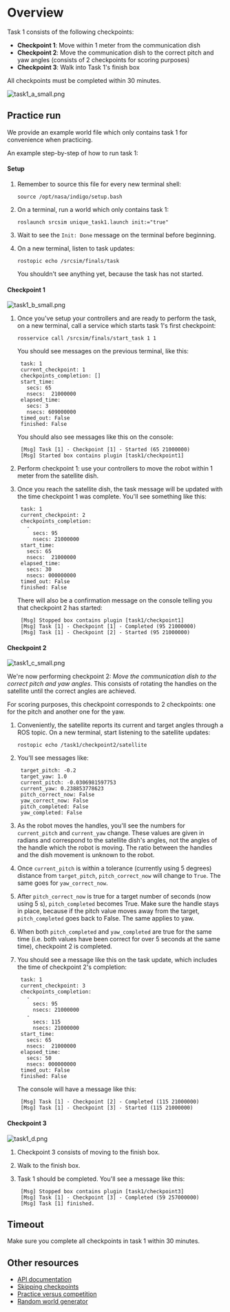 # Overview

Task 1 consists of the following checkpoints:

* **Checkpoint 1**: Move within 1 meter from the communication dish
* **Checkpoint 2**: Move the communication dish to the correct pitch and yaw angles (consists of 2 checkpoints for scoring purposes)
* **Checkpoint 3**: Walk into Task 1's finish box

All checkpoints must be completed within 30 minutes.

![task1_a_small.png](https://bitbucket.org/repo/xEbAAe/images/3579080731-task1_a_small.png)

## Practice run

We provide an example world file which only contains task 1 for convenience
when practicing.

An example step-by-step of how to run task 1:

#### Setup

1. Remember to source this file for every new terminal shell:

    ```
    source /opt/nasa/indigo/setup.bash
    ```

1. On a terminal, run a world which only contains task 1:

    ```
    roslaunch srcsim unique_task1.launch init:="true"
    ```

1. Wait to see the `Init: Done` message on the terminal before beginning.

1. On a new terminal, listen to task updates:

    ```
    rostopic echo /srcsim/finals/task
    ```

    You shouldn't see anything yet, because the task has not started.


#### Checkpoint 1

![task1_b_small.png](https://bitbucket.org/repo/xEbAAe/images/507814120-task1_b_small.png)

1. Once you've setup your controllers and are ready to perform the task, on a
   new terminal, call a service which starts task 1's first checkpoint:

    ```
    rosservice call /srcsim/finals/start_task 1 1
    ```

    You should see messages on the previous terminal, like this:

        task: 1
        current_checkpoint: 1
        checkpoints_completion: []
        start_time:
          secs: 65
          nsecs:  21000000
        elapsed_time:
          secs: 3
          nsecs: 609000000
        timed_out: False
        finished: False

    You should also see messages like this on the console:

        [Msg] Task [1] - Checkpoint [1] - Started (65 21000000)
        [Msg] Started box contains plugin [task1/checkpoint1]

1. Perform checkpoint 1: use your controllers to move the robot within 1 meter
from the satellite dish.

1. Once you reach the satellite dish, the task message will be updated with the
time checkpoint 1 was complete. You'll see something like this:

        task: 1
        current_checkpoint: 2
        checkpoints_completion:
          -
            secs: 95
            nsecs: 21000000
        start_time:
          secs: 65
          nsecs:  21000000
        elapsed_time:
          secs: 30
          nsecs: 000000000
        timed_out: False
        finished: False

    There will also be a confirmation message on the console telling you that
    checkpoint 2 has started:

        [Msg] Stopped box contains plugin [task1/checkpoint1]
        [Msg] Task [1] - Checkpoint [1] - Completed (95 21000000)
        [Msg] Task [1] - Checkpoint [2] - Started (95 21000000)

#### Checkpoint 2

![task1_c_small.png](https://bitbucket.org/repo/xEbAAe/images/1976235125-task1_c_small.png)

We're now performing checkpoint 2: *Move the communication dish to the
correct pitch and yaw angles*. This consists of rotating the handles on the
satellite until the correct angles are achieved.

For scoring purposes, this checkpoint corresponds to 2 checkpoints: one for
the pitch and another one for the yaw.

1. Conveniently, the satellite reports its current and target angles through a
ROS topic. On a new terminal, start listening to the satellite updates:

    ```
    rostopic echo /task1/checkpoint2/satellite
    ```

1. You'll see messages like:

        target_pitch: -0.2
        target_yaw: 1.0
        current_pitch: -0.0306981597753
        current_yaw: 0.238853778623
        pitch_correct_now: False
        yaw_correct_now: False
        pitch_completed: False
        yaw_completed: False

1. As the robot moves the handles, you'll see the numbers for `current_pitch`
and `current_yaw` change. These values are given in radians and correspond to
the satellite dish's angles, not the angles of the handle which the robot is
moving. The ratio between the handles and the dish movement is unknown to the
robot.

1. Once `current_pitch` is within a tolerance (currently using 5 degrees)
distance from `target_pitch`, `pitch_correct_now` will change to `True`. The
same goes for `yaw_correct_now`.

1. After `pitch_correct_now` is true for a target number of seconds
(now using 5 s), `pitch_completed` becomes True. Make sure the handle stays in
place, because if the pitch value moves away from the target, `pitch_completed`
goes back to False. The same applies to yaw.

1. When both `pitch_completed` and `yaw_completed` are true for the same time
(i.e. both values have been correct for over 5 seconds at the same time),
checkpoint 2 is completed.

1. You should see a message like this on the task update, which includes the
time of checkpoint 2's completion:


        task: 1
        current_checkpoint: 3
        checkpoints_completion:
          -
            secs: 95
            nsecs: 21000000
          -
            secs: 115
            nsecs: 21000000
        start_time:
          secs: 65
          nsecs:  21000000
        elapsed_time:
          secs: 50
          nsecs: 000000000
        timed_out: False
        finished: False

    The console will have a message like this:

        [Msg] Task [1] - Checkpoint [2] - Completed (115 21000000)
        [Msg] Task [1] - Checkpoint [3] - Started (115 21000000)

#### Checkpoint 3

![task1_d.png](https://bitbucket.org/repo/xEbAAe/images/4283297297-task1_d.png)

1. Checkpoint 3 consists of moving to the finish box.

1. Walk to the finish box.

1. Task 1 should be completed. You'll see a message like this:

        [Msg] Stopped box contains plugin [task1/checkpoint3]
        [Msg] Task [1] - Checkpoint [3] - Completed (59 257000000)
        [Msg] Task [1] finished.

## Timeout

Make sure you complete all checkpoints in task 1 within 30 minutes.

## Other resources

* [API documentation](https://bitbucket.org/osrf/srcsim/wiki/api)
* [Skipping checkpoints](https://bitbucket.org/osrf/srcsim/wiki/skip_summary)
* [Practice versus competition](https://bitbucket.org/osrf/srcsim/wiki/practice_vs_competition)
* [Random world generator](https://bitbucket.org/osrf/srcsim/wiki/world_generator)


